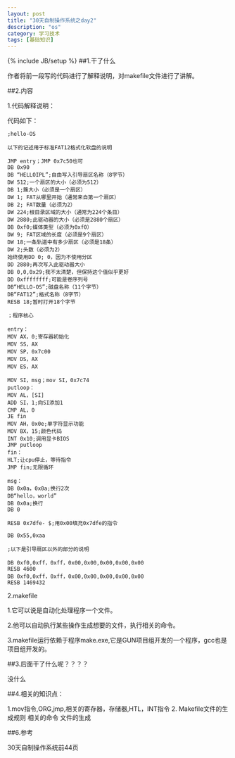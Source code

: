 ```yaml
---
layout: post
title: "30天自制操作系统之day2"
description: "os"
category: 学习技术
tags: [基础知识]
---
```

{% include JB/setup %}
##1.干了什么

作者将前一段写的代码进行了解释说明，对makefile文件进行了讲解。

##2.内容

1.代码解释说明：

代码如下：

    ;hello-OS  

    以下的记述用于标准FAT12格式化软盘的说明  

    JMP entry；JMP 0x7c50也可  
    DB 0x90  
    DB “HELLOIPL”;自由写入引导扇区名称（8字节）  
    DW 512;一个扇区的大小（必须为512）  
    DB 1;簇大小（必须是一个扇区）  
    DW 1; FAT从哪里开始（通常来自第一个扇区）  
    DB 2; FAT数量（必须为2）  
    DW 224;根目录区域的大小（通常为224个条目）  
    DW 2880;此驱动器的大小（必须是2880个扇区）  
    DB 0xf0;媒体类型（必须为0xf0）  
    DW 9; FAT区域的长度（必须是9个扇区）  
    DW 18;一条轨道中有多少扇区（必须是18条）  
    DW 2;头数（必须为2）  
    始终使用DD 0; 0，因为不使用分区  
    DD 2880;再次写入此驱动器大小  
    DB 0,0,0x29;我不太清楚，但保持这个值似乎更好  
    DD 0xffffffff;可能是卷序列号  
    DB“HELLO-OS”;磁盘名称（11个字节）  
    DB“FAT12”;格式名称（8字节）  
    RESB 18;暂时打开18个字节  

    ；程序核心  

    entry：  
    MOV AX，0;寄存器初始化  
    MOV SS，AX  
    MOV SP，0x7c00  
    MOV DS，AX  
    MOV ES，AX  

    MOV SI，msg；mov SI，0x7c74  
    putloop：  
    MOV AL，[SI]  
    ADD SI，1;向SI添加1  
    CMP AL，0  
    JE fin  
    MOV AH，0x0e;单字符显示功能  
    MOV BX，15;颜色代码  
    INT 0x10;调用显卡BIOS  
    JMP putloop  
    fin：  
    HLT;让cpu停止，等待指令  
    JMP fin;无限循环  

    msg：  
    DB 0x0a，0x0a;换行2次  
    DB“hello，world”  
    DB 0x0a;换行  
    DB 0  

    RESB 0x7dfe- $;用0x00填充0x7dfe的指令  

    DB 0x55,0xaa  

    ;以下是引导扇区以外的部分的说明  

    DB 0xf0,0xff，0xff，0x00,0x00,0x00,0x00,0x00  
    RESB 4600  
    DB 0xf0,0xff，0xff，0x00,0x00,0x00,0x00,0x00  
    RESB 1469432  


2.makefile

1.它可以说是自动化处理程序一个文件。

2.他可以自动执行某些操作生成想要的文件，执行相关的命令。

3.makefile运行依赖于程序make.exe,它是GUN项目组开发的一个程序，gcc也是项目组开发的。


##3.后面干了什么呢？？？？

没什么

##4.相关的知识点：

1.mov指令,ORG,jmp,相关的寄存器，存储器,HTL，INT指令
2. Makefile文件的生成规则
相关的命令
文件的生成

##6.参考

30天自制操作系统前44页
